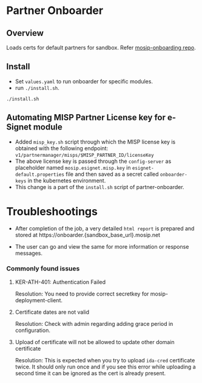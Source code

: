 # Partner Onboarder

## Overview
Loads certs for default partners for sandbox. Refer [mosip-onboarding repo](https://github.com/mosip/mosip-onboarding).

## Install 
* Set `values.yaml` to run onboarder for specific modules.
* run `./install.sh`.
```
./install.sh
```
## Automating MISP Partner License key for e-Signet module
* Added `misp_key.sh` script through which the MISP license key is obtained with the following endpoint:
  `v1/partnermanager/misps/$MISP_PARTNER_ID/licenseKey`
* The above license key is passed through the `config-server` as placeholder named `mosip.esignet.misp.key` in `esignet-default.properties` file and then saved as a secret called `onboarder-keys` in the kubernetes environment.
* This change is a part of the `install.sh` script of partner-onboarder.

# Troubleshootings

* After completion of the job, a very detailed `html report` is prepared and stored at https://onboarder.{sandbox_base_url}.mosip.net

* The user can go and view the same for more information or response messages.

### Commonly found issues 

 1. KER-ATH-401: Authentication Failed
 
    Resolution: You need to provide correct secretkey for mosip-deployment-client.
 
 2. Certificate dates are not valid

    Resolution: Check with admin regarding adding grace period in configuration.
 
 3. Upload of certificate will not be allowed to update other domain certificate
 
    Resolution: This is expected when you try to upload `ida-cred` certificate twice. It should only run once and if you see this error while uploading a second      time it can be ignored as the cert is already present.



